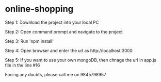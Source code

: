 # online-shopping

Step 1: Download the project into your local PC

Step 2: Open command prompt and navigate to the project

Step 3: Run 'npm install'

Step 4: Open browser and enter the url as http://localhost:3000

Step 5: If you want to use your own mongoDB, then chnage the url in app.js file in the line #16



Facing any doubts, please call me on 9845798957
